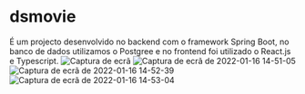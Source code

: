 # dsmovie
É um projecto desenvolvido no backend com o framework Spring Boot, no banco de dados utilizamos o Postgree e no frontend foi utilizado o React.js e Typescript. 
![Captura de ecrã](https://user-images.githubusercontent.com/34503843/149663816-4b245456-6176-409f-98fc-9a66fd4ce309.png)
![Captura de ecrã de 2022-01-16 14-51-05](https://user-images.githubusercontent.com/34503843/149663817-5345d643-8a5a-4a45-8c0d-05567462b5c3.png)
![Captura de ecrã de 2022-01-16 14-52-39](https://user-images.githubusercontent.com/34503843/149663818-53361b7e-aeb5-44ee-811d-090448998deb.png)
![Captura de ecrã de 2022-01-16 14-53-04](https://user-images.githubusercontent.com/34503843/149663819-d0cb8131-d891-4729-b2c9-46d983c9b92f.png)
